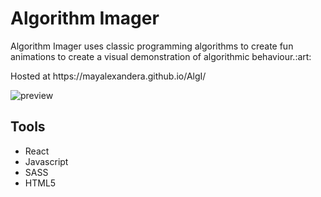 # Algorithm Imager

<p>Algorithm Imager uses classic programming algorithms to create fun animations to create a visual demonstration of algorithmic behaviour.:art:</p>
<p>Hosted at https://mayalexandera.github.io/AlgI/ </p>
<img src="https://i.ibb.co/8cXkcZv/preview.png" alt="preview" border="0">

## Tools
<ul>
  <li>React</li>
  <li>Javascript</li>
  <li>SASS</li>
  <li>HTML5</li>
</ul>
